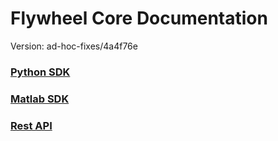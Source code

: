 # Flywheel Core Documentation
Version: ad-hoc-fixes/4a4f76e

### [Python SDK](python/)

### [Matlab SDK](matlab/)

### [Rest API](swagger/index.html)

